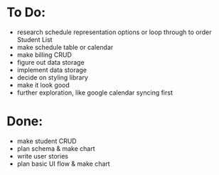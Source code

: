 # To Do:
- research schedule representation options or loop through to order Student List
- make schedule table or calendar
- make billing CRUD
- figure out data storage
- implement data storage
- decide on styling library
- make it look good
- further exploration, like google calendar syncing first

# Done:
- make student CRUD
- plan schema & make chart
- write user stories
- plan basic UI flow & make chart
